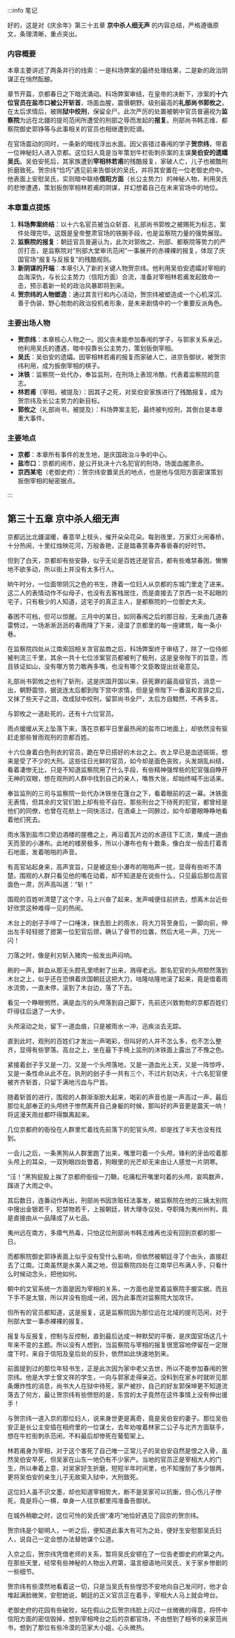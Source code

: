 :::info 笔记

好的，这是对《庆余年》第三十五章 **京中杀人细无声** 的内容总结，严格遵循原文，条理清晰，重点突出。

### 内容概要

本章主要讲述了两条并行的线索：一是科场弊案的最终处理结果，二是新的政治阴谋正在悄然酝酿。

章节开篇，京都春日之下暗流涌动。科场弊案审结，在皇帝的决断下，涉案的**十六位官员在盐市口被公开斩首**，场面血腥，震慑朝野。级别最高的**礼部尚书郭攸之**，在太后求情后，被赐**狱中绞刑**，保留全尸。此次严厉的处置被朝中官员普遍视为**监察院**为远在北疆的提司范闲所遭受的刑部之辱而发起的**报复**。刑部尚书韩志维、都察院御史郭铮等与此事相关的官员也相继遭到贬谪。

在官场震动的同时，一条新的暗线浮出水面。因父丧错过春闱的学子**贺宗纬**，带着一位神秘妇人进入京都。这位妇人竟是当年策划牛栏街刺杀案的主谋**吴伯安的遗孀吴氏**。吴伯安死后，其家族遭到**宰相林若甫**的残酷报复，家破人亡，儿子也被酷刑折磨致死。贺宗纬“恰巧”遇见前来告御状的吴氏，并将其安置在一位老御史府中。他表面上安慰吴氏，实则暗中联络**信阳方面**（长公主势力）的神秘人物，利用吴氏的悲惨遭遇，策划扳倒宰相林若甫的阴谋，并幻想着自己在未来官场中的地位。

### 本章重点提炼

1.  **科场弊案终结**：以十六名官员被当众斩首、礼部尚书郭攸之被赐死为标志，案件处理完毕。这既是皇帝整肃官场的铁腕手段，也是监察院力量的强势展现。
2.  **监察院的报复**：朝廷官员普遍认为，此次对郭攸之、刑部、都察院等势力的严厉打击，是监察院对“刑部大堂审讯范闲”一事展开的赤裸裸的报复，体现了庆国官场“报复与反报复”的残酷规则。
3.  **新阴谋的开端**：本章引入了新的关键人物贺宗纬。他利用吴伯安遗孀对宰相的血海深仇，与长公主势力（信阳方面）合流，准备对宰相林若甫发起致命一击，预示着新一轮的政治风暴即将到来。
4.  **贺宗纬的人物塑造**：通过其言行和内心活动，贺宗纬被塑造成一个心机深沉、善于伪装、野心勃勃的政治投机者形象，是未来剧情中的一个重要反派角色。

### 主要出场人物

*   **贺宗纬**：本章核心人物之一。因父丧未能参加春闱的学子，与郭家关系亲近。他利用吴氏的遭遇，暗中投靠长公主势力，策划扳倒宰相。
*   **吴氏**：吴伯安的遗孀。因宰相林若甫的报复而家破人亡，进京告御状，被贺宗纬利用，成为扳倒宰相的棋子。
*   **沐铁**：监察院一处代办，奉旨监刑，在刑场上表现冷酷，代表着监察院的意志。
*   **林若甫**（宰相，被提及）：因其子之死，对吴伯安家族进行了残酷报复，成为贺宗纬及长公主势力的新目标。
*   **郭攸之**（礼部尚书，被提及）：科场弊案主犯，最终被判绞刑，其倒台是本章重大事件。

### 主要地点

*   **京都**：本章所有事件的发生地，是庆国政治斗争的中心。
*   **盐市口**：京都的闹市，是公开处决十六名犯官的刑场，场面血腥肃杀。
*   **京西某宅**（老御史府）：贺宗纬安置吴氏的地点，也是他与信阳方面密谋策划扳倒宰相的秘密据点。

:::

## 第三十五章 **京中杀人细无声**

京都远比北疆温暖，春意早上枝头，催开朵朵花朵。每到夜里，万家灯火闹春桥，十分热闹，十里红烛映花河，万般香艳，正是踏春赏春弄春亵春的好时节。

但到了白天，京都却有些安静，似乎无论是百姓还是官员，都有些难禁春困，懒懒地不欲多动，所以街上并没有太多行人。

晌午时分，一位面带阴沉之色的书生，搀着一位妇人从京都的东城门里走了进来。这二人的表情动作不似母子，也没有去客栈居住，而是直接去了京西一处不起眼的宅子，只有极少的人知道，这宅子的真正主人，是都察院的一位御史大夫。

春困不可档，但可以惊醒。三月中的某日，如同春闱之后的那日般，无来由几道春雷劈过，一场淅淅沥沥的春雨降了下来，浸湿了京都里的每一座建筑，每一条小巷。

在监察院四处从江南索回相关贪官盐商之后，科场弊案终于审结了，除了一位侍郎被判流三千里，其余一共十七位涉案官员都被判了极刑，这是皇帝陛下的旨意，而且铁证如山，没有哪方势力敢再多嘴，也没有哪个文臣敢提出丝毫意见。

礼部尚书郭攸之也判了斩刑，这是庆国开国以来，获死罪的最高级官员，消息一出，朝野震惊，据说连太后都到陛下宫中求情，但是皇帝陛下一番温和言辞之后，又抹了些天子之泪，改成狱中绞刑，留郭尚书全尸，太后方自黯然，不再多言。

与郭攸之一道赴死的，还有十六位官员。

雨点缓缓从天上坠落下来，落在京都平日里最热闹的盐市口地面上，却依然没有驱赶走那些冒雨观刑的京都百姓。

十六位身着白色刑衣的官员，跪在早已搭好的木台之上。衣上早已是血迹斑斑，想来是受了不少的大刑。这些往日光鲜的官员，如今却是面色丧败，头发胡乱纠结，看着凄惨无比，只是不知道监察院用了什么手段，有些精神强悍些的犯官强自睁开无神的双眼，想在观刑的人群中找到自己的亲人，嘴唇大张，却始终喊不出话来。

奉旨监刑的三司与监察院一处代办沐铁坐在篷台之下，看着眼前的这一幕。沐铁面无表情，但其余的文官们脸上却有些不自在。那些刑台之下待死的犯官，都曾经是他们的同僚，也曾在花舫上一同快活过，在酒桌上一同醉过，如今却要眼睁睁地看着他们死去。

雨水落到盐市口旁边酒楼的屋檐之上，再沿着瓦片边的水道往下汇流，集成一道由天而至的小瀑布。此地的楼房极多，所以小瀑布也有十数条，像白龙一般击打着青石地面，发着啪啪的声音。

有高官站起身来，高声宣旨，只是被这些小瀑布的啪啪声一扰，显得有些听不清楚。围观的人群只看见他的嘴在动着，却不知道是在说些什么，只见最后那位高官面色一肃，厉声高叫道：“斩！”

围观的百姓听清楚了这个字，马上兴奋了起来，发声喊便往前挤去，想离木台近些好欣赏这种难得一见的热闹。

木台上的刽子手啐了一口唾沫，抹去脸上的雨水，将大刀背至身后，一脚向前，伸出左手轻轻摁了摁第一位犯官后颈，确认了骨节的位置，然后大吼一声，刀光一闪！

刀落之时，像是利刃斩入猪肉一般发出声闷响。

刷的一声，鲜血从那无头腔孔里喷射了出来，溅得老远。那名犯官的头颅颓然落到木台之上，似乎还在恐惧着庆国朝廷这把大刀，咕隆咕隆地滚了起来，竟是借着雨水流势，一直未停，滚到了木台边，落了下去。

看见一个睁眼惘然，满是血污的头颅落到自己脚下，先前还兴致勃勃的京都百姓们吓得往后退了一大步。

头颅滚动之处，留下一道血痕，只是被雨水一冲，迅疾淡去无踪。

直到此时，观刑的百姓们才发出一声喝彩，但叫好的人并不怎么多，也不怎么整齐，显得有些寥落。高台之上，坐在最下手椅上监刑的沐铁面上露出了不豫之色。

紧接着刽子手又是一刀，又是一个头颅落地，又是一道血光上天，又是一阵惊呼，又是一条性命从此不在。执刑的刽子手一共有三个，不过片刻功夫，十六名犯官便被齐齐斩首，只留下满地污血与尸首。

随着斩首的进行，围观的人群渐渐胆大起来，喝彩的声音也是一声高过一声，最后那位礼部奉正的头颅终于惨然离开自己身躯的时候，那叫好的声音更是震天一响！将这漫天雨丝都吓得飘离起来。

几位京都府的衙役在人群里忙着找先前落下的犯官头颅，却是找了半天也没有找到。

一会儿之后，一条黑狗从人群里跑了出来，嘴里叼着一个头颅，锋利的牙齿咬着那头颅上的耳朵，一双狗眼四处瞥着，狗眼里的光芒却无来由让人感觉一片阴寒。

“汪！”黑狗屁股上挨了京都府衙役一刀鞘，吃痛松开嘴里叼着的头颅，哀鸣数声，蹿进了大雨之中。

其后数日，连番动作再出，刑部尚书因贪赃枉法事发，被监察院在他的三姨太别院中搜出金银若干，犯禁物若干，上报朝廷，转大理寺议处，夺职降为夷州州判，竟是直接由从一品降成了从七品。

夷州远在南方，多瘴气热毒，只怕这位刑部尚书韩志维再也没有回到京都的那一日。

而都察院御史郭铮表面上似乎没有受什么影响，但依然被朝廷寻了个由头，直接赶去了江南。江南虽然是水美人美之地，但监察院四处在江南早已布满人手，只看什么时候动念头，把他如何。

朝中的文官系统一方面是因为宰相的关系，一方面也是觉着监察院手握实据，而且下手不是太狠，所以并没有抱成一闭，因为此事而对监察院大加攻讦。

但所有的官员都知道，这是报复，这是监察院因为那位远在北域的提司范闲，对于刑部大堂一事赤裸裸的报复。

报复与反报复，控制与反控制，直到最后达成一种默契的平衡，是庆国官场这几十年来不变的主题。所以没有人想到，当监察院与宰相的报复很宽容地停留在一定限度下时，来自于信阳及皇后处的反扑，依然如此快速地到来。

前面提到过的那位年轻书生，正是此次因为家中老父去世，所以不能参加春闱的贺宗纬。他是大学士曾文祥的学生，一向与郭家走得亲近。没料到在家乡时就听见那条爆炸性的消息，尚书大人在狱中待死，家产被抄，自己的好友郭保坤更不知道流落去了何方，最让贺宗纬有些愤怒的是，东宫的太子竟然在这件事情上没有伸出援手！

与贺宗纬一道入京的那位妇人，说来身世更是离奇，竟是吴伯安的妻子。那位吴伯安正是长公主安插在相府里的一位谋士，去年劝唆着林家二公子与北齐方面联手，想在牛栏街刺杀范闲，不料最后却惨死在葡萄架上。

林若甫身为宰相，对于这个害死了自己唯一正常儿子的吴伯安自然是恨之入骨，虽然吴伯安早死，但吴家在山东一地仍有不少家产。当地的官员正是宰相大人的门生，所以奉着上意，对吴家好生折磨，短短半年时间里，也不知搜刮了多少银两，更将吴伯安的亲生儿子无故索入狱中，大刑致死。

这位妇人虽不识文墨，却也知道宰相势大，断不是吴家可以抗衡，但心伤儿子惨死，竟是将心一横，单身一人往京都里闯准备告御状。

在城外稍歇之时，这位可怜的吴氏很“凑巧”地恰好遇见了回京的贺宗纬。

贺宗纬是个聪明人，一听之后，便知道此事大有可为之处，便好生安慰那吴氏妇人，说自己一定会想办法替她谋个公道。

入京之后，贺宗纬凭借老师的关系，暂将吴氏安顿在了一位告老御史的府第之内。在那些天里，经常有些神秘的人物出入府第，温言细语地问吴氏，关于家乡惨剧的一些细节。

贺宗纬有些漠然地看着这一切，只是当吴氏有些惶恐不安地向自己发问时，他才会堆起满脸微笑，安慰她说，朝廷的正义官员正在着手，宰相大人马上就会垮台。

老御史府的花园有些破败，站在假山之后贺宗纬脸上闪过一丝微微的得意，将怀中信阳方面的密信毁掉，想到宰相垮台之后的京都官场，不由想到了相爷的亲家范尚书，想到了那位有些冷漠的范家大小姐，心头微热。

